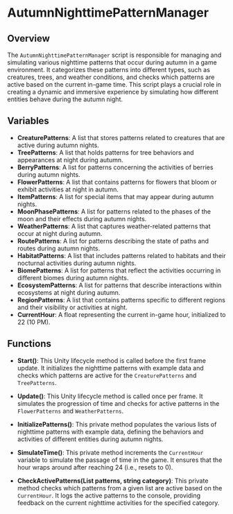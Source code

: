 # AutumnNighttimePatternManager

## Overview
The `AutumnNighttimePatternManager` script is responsible for managing and simulating various nighttime patterns that occur during autumn in a game environment. It categorizes these patterns into different types, such as creatures, trees, and weather conditions, and checks which patterns are active based on the current in-game time. This script plays a crucial role in creating a dynamic and immersive experience by simulating how different entities behave during the autumn night.

## Variables

- **CreaturePatterns**: A list that stores patterns related to creatures that are active during autumn nights.
- **TreePatterns**: A list that holds patterns for tree behaviors and appearances at night during autumn.
- **BerryPatterns**: A list for patterns concerning the activities of berries during autumn nights.
- **FlowerPatterns**: A list that contains patterns for flowers that bloom or exhibit activities at night in autumn.
- **ItemPatterns**: A list for special items that may appear during autumn nights.
- **MoonPhasePatterns**: A list for patterns related to the phases of the moon and their effects during autumn nights.
- **WeatherPatterns**: A list that captures weather-related patterns that occur at night during autumn.
- **RoutePatterns**: A list for patterns describing the state of paths and routes during autumn nights.
- **HabitatPatterns**: A list that includes patterns related to habitats and their nocturnal activities during autumn nights.
- **BiomePatterns**: A list for patterns that reflect the activities occurring in different biomes during autumn nights.
- **EcosystemPatterns**: A list for patterns that describe interactions within ecosystems at night during autumn.
- **RegionPatterns**: A list that contains patterns specific to different regions and their visibility or activities at night.
- **CurrentHour**: A float representing the current in-game hour, initialized to 22 (10 PM).

## Functions

- **Start()**: This Unity lifecycle method is called before the first frame update. It initializes the nighttime patterns with example data and checks which patterns are active for the `CreaturePatterns` and `TreePatterns`.

- **Update()**: This Unity lifecycle method is called once per frame. It simulates the progression of time and checks for active patterns in the `FlowerPatterns` and `WeatherPatterns`.

- **InitializePatterns()**: This private method populates the various lists of nighttime patterns with example data, defining the behaviors and activities of different entities during autumn nights.

- **SimulateTime()**: This private method increments the `CurrentHour` variable to simulate the passage of time in the game. It ensures that the hour wraps around after reaching 24 (i.e., resets to 0).

- **CheckActivePatterns(List<AutumnNighttimePattern> patterns, string category)**: This private method checks which patterns from a given list are active based on the `CurrentHour`. It logs the active patterns to the console, providing feedback on the current nighttime activities for the specified category.